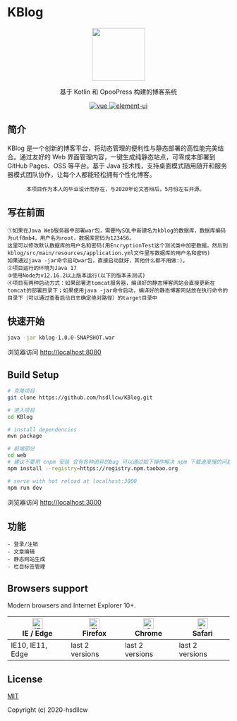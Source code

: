 # KBlog
<p align="center"><a href="https://blog.csdn.net/hsdllcw"><img width="120" src="https://avatar.csdnimg.cn/A/C/5/3_hsdllcw.jpg"></a></p>

<p align="center">基于 Kotlin 和 OpooPress 构建的博客系统</p>

<p align="center">
  <a href="https://github.com/vuejs/vue" rel="nofollow" target="_blank">
    <img src="https://img.shields.io/badge/vue-2.6.10-brightgreen.svg" alt="vue">
  </a>
  <a href="https://github.com/ElemeFE/element" rel="nofollow" target="_blank">
    <img src="https://img.shields.io/badge/element--ui-2.9.2-brightgreen.svg" alt="element-ui">
  </a>
</p>

## 简介
KBlog 是一个创新的博客平台，将动态管理的便利性与静态部署的高性能完美结合。通过友好的 Web 界面管理内容，一键生成纯静态站点，可零成本部署到 GitHub Pages、OSS 等平台。基于 Java 技术栈，支持桌面模式随用随开和服务器模式团队协作，让每个人都能轻松拥有个性化博客。
          
          本项目作为本人的毕业设计而存在，与2020年论文答辩后，5月份左右开源。

## 写在前面
```
①如果在Java Web服务器中部署war包，需要MySQL中新建名为kblog的数据库，数据库编码为utf8mb4，用户名为root，数据库密码为123456。
这里可以修改默认数据库的用户名和密码(用EncryptionTest这个测试类中加密数据，然后到kblog/src/main/resources/application.yml文件里写数据库的用户名和密码)
如果通过java -jar命令启动war包，直接启动就好，其他什么都不用做:)。
②项目运行的环境为Java 17
③使用Node为v12.16.2以上版本运行(以下的版本未测试)
④项目有两种启动方式：如果部署进tomcat服务器，编译好的静态博客网站会直接更新在tomcat的部署目录下；如果使用java -jar命令启动，编译好的静态博客网站放在执行命令的目录下（可以通过查看启动日志确定绝对路径）的target目录中
```
## 快速开始
``` bash
java -jar kblog-1.0.0-SNAPSHOT.war
```
浏览器访问 [http://localhost:8080](http://localhost:8080)
## Build Setup

``` bash
# 克隆项目
git clone https://github.com/hsdllcw/KBlog.git

# 进入项目
cd KBlog

# install dependencies
mvn package

# 前端部分
cd web
# 建议不要用 cnpm 安装 会有各种诡异的bug 可以通过如下操作解决 npm 下载速度慢的问题
npm install --registry=https://registry.npm.taobao.org

# serve with hot reload at localhost:3000
npm run dev
```

浏览器访问 [http://localhost:3000](http://localhost:3000)

## 功能
```
- 登录/注销
- 文章编辑
- 静态网站生成
- 栏目标签管理
```
## Browsers support

Modern browsers and Internet Explorer 10+.

| [<img src="https://raw.githubusercontent.com/alrra/browser-logos/master/src/edge/edge_48x48.png" alt="IE / Edge" width="24px" height="24px" />](http://godban.github.io/browsers-support-badges/)</br>IE / Edge | [<img src="https://raw.githubusercontent.com/alrra/browser-logos/master/src/firefox/firefox_48x48.png" alt="Firefox" width="24px" height="24px" />](http://godban.github.io/browsers-support-badges/)</br>Firefox | [<img src="https://raw.githubusercontent.com/alrra/browser-logos/master/src/chrome/chrome_48x48.png" alt="Chrome" width="24px" height="24px" />](http://godban.github.io/browsers-support-badges/)</br>Chrome | [<img src="https://raw.githubusercontent.com/alrra/browser-logos/master/src/safari/safari_48x48.png" alt="Safari" width="24px" height="24px" />](http://godban.github.io/browsers-support-badges/)</br>Safari |
| --------- | --------- | --------- | --------- |
| IE10, IE11, Edge| last 2 versions| last 2 versions| last 2 versions

## License

[MIT](https://github.com/hsdllcw/KBlog/blob/master/LICENSE)

Copyright (c) 2020-hsdllcw

